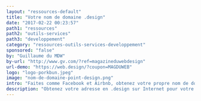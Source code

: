 ```yaml
---
layout: "ressources-default"
title: "Votre nom de domaine .design"
date: "2017-02-22 00:23:57"
path1: "ressources"
path2: "outils-services"
path3: "developpement"
category: "ressources-outils-services-developpement"
sponsored: "false"
by: "Guillaume du MDW"
by-url: "http://www.gv.com/?ref=magazineduwebdesign"
url-demo: "https://web.design/?coupon=MAGDUWEB"
logo: "logo-porkbun.jpeg"
image: "nom-de-domaine-point-design.png"
intro: "Faites comme Facebook et Airbnb, obtenez votre propre nom de domaine en .design sur Internet pour 4€. [Vérifiez sa disponibilité](https://web.design/?coupon=MAGDUWEB) et utilisez le coupon MAGDUWEB pour bénéficier de la réduction immédiate de 85%. Avec un .design, vous dites clairement qui vous êtes et ce que vous faites. Je vous invite à lire un précédent article du MDW pour découvrir les [conséquences d'une adresse en .design sur votre référencement](http://www.magazineduwebdesign.com/conseils/guides/comment-obtenir-son-nom-de-domaine-gratuit-extension-design-et-impact-seo/)."
description: "Obtenez votre adresse en .design sur Internet pour votre prochain site Web et montrez clairement qui vous êtes et ce que vous faites."
---
```

